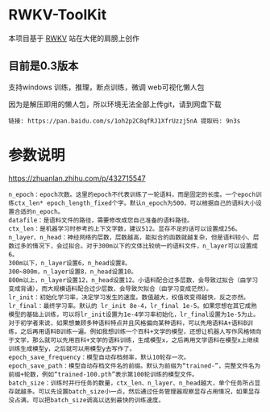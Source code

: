 # RWKV-ToolKit


本项目基于 [RWKV](https://github.com/BlinkDL/AI-Writer) 
站在大佬的肩膀上创作
## 目前是0.3版本
支持windows 训练，推理，断点训练，微调 web可视化懒人包 

因为是解压即用的懒人包，所以环境无法全部上传git，请到网盘下载 
```
链接: https://pan.baidu.com/s/1oh2p2C8qfRJ1XfrUzzj5nA 提取码: 9n3s
```

# 参数说明
https://zhuanlan.zhihu.com/p/432715547

```
n_epoch：epoch次数。这里的epoch不代表训练了一轮语料，而是固定的长度。一个epoch训练ctx_len* epoch_length_fixed个字。默认n_epoch为500，可以根据自己的语料大小设置合适的n_epoch。
datafile：是语料文件的路径，需要修改成您自己准备的语料路径。
ctx_len：是机器学习时参考的上下文字数，建议512。显存不足的话可以设置成256。
n_layer、n_head：神经网络的层数，层数越高，能拟合的函数就越复杂，但是语料较小、层数过多的情况下，会过拟合。对于300m以下的文体比较统一的语料文件，n_layer可以设置成6。
300m以下，n_layer设置6，n_head设置8。
300~800m，n_layer设置8，n_head设置10。
800m以上，n_layer设置12，n_head设置12。小语料配合过多层数，会导致过拟合（由学习变成背诵），而大规模语料配合过少层数，会导致欠拟合（由学习变成茫然）。
lr_init：初始化学习率，决定学习发生的速度。数值越大，权值改变得越快，反之亦然。
lr_final：最终学习率。默认的 lr_init 8e-4，lr_final 1e-5。如果您想在其它成熟模型的基础上训练，可以将lr_init设置为1e-4学习率初始化，lr_final设置为1e-5为止。对于初学者来说，如果想兼顾多种语料特点并且风格偏向某种语料，可以先用语料A+语料B训练，之后再用语料B训练一遍。例如我想训练一个百科+文学的模型，还想让机器人写作风格倾向于文学，那么就可以先用百科+文学的语料训练，生成模型x，之后再用文学语料在模型x上继续训练生成模型y，之后就可以用模型y去写作了。
epoch_save_frequency：模型自动存档频率，默认10轮存一次。
epoch_save_path：模型自动存档文件名的前缀。默认为前缀为“trained-”，完整文件名为前缀+轮数，例如“trained-100.pth”表示第100轮训练的模型文件。
batch_size：训练时并行任务的数量，ctx_len、n_layer、n_head越大，单个任务所占显存就越多。可以先设置batch_size小一点，然后通过任务管理器观察显存占用情况，如果显存没占满，可以把batch_size调高以达到最快的训练速度。
```

